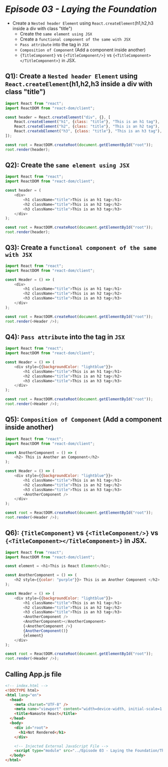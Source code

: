 # _Episode 03 - Laying the Foundation_


- Create a `Nested header Element` using `React.createElement`(h1,h2,h3 inside a div with class "title")
    - Create the `same element using JSX`
    - Create a `functional component of the same with JSX`
    - `Pass attribute` into the tag in `JSX`
    - `Composition of Component` (Add a component inside another)
    - `{TitleComponent}` vs `{<TitleComponent/>}` vs `{<TitleComponent></TitleComponent>}` in JSX.



## Q1): Create a `Nested header Element` using `React.createElement`(h1,h2,h3 inside a div with class "title")
```js
import React from "react";
import ReactDOM from "react-dom/client";

const header = React.createElement("div", {}, [
    React.createElement("h1", {class: "title"}, "This is an h1 tag"),
    React.createElement("h2", {class: "title"}, "This is an h2 tag"),
    React.createbElement("h3", {class: "title"}, "This is an h3 tag"),
]);

const root = ReactDOM.createRoot(document.getElementById("root"));
root.render(header);
```


## Q2): Create the `same element using JSX`
```js
import React from "react";
import ReactDOM from "react-dom/client";

const header = (
    <div>
        <h1 className="title">This is an h1 tag</h1>
        <h2 className="title">This is an h2 tag</h2>
        <h3 className="title">This is an h3 tag</h3>
    </div>
);

const root = ReactDOM.createRoot(document.getElementById("root"));
root.render(header);
```


## Q3): Create a `functional component of the same with JSX`
```js
import React from "react";
import ReactDOM from "react-dom/client";

const Header = () => (
    <div>
        <h1 className="title">This is an h1 tag</h1>
        <h2 className="title">This is an h2 tag</h2>
        <h3 className="title">This is an h3 tag</h3>
    </div>
);

const root = ReactDOM.createRoot(document.getElementById("root"));
root.render(<Header />);
```


## Q4): `Pass attribute` into the tag in `JSX`
```js
import React from "react";
import ReactDOM from "react-dom/client";

const Header = () => (
    <div style={{backgroundColor: "lightblue"}}>
        <h1 className="title">This is an h1 tag</h1>
        <h2 className="title">This is an h2 tag</h2>
        <h3 className="title">This is an h3 tag</h3>
    </div>
);

const root = ReactDOM.createRoot(document.getElementById("root"));
root.render(<Header />);
```


## Q5): `Composition of Component` (Add a component inside another)
```js
import React from "react";
import ReactDOM from "react-dom/client";

const AnotherComponent = () => (
    <h2> This is Another an Component</h2>
);

const Header = () => (
    <div style={{backgroundColor: "lightblue"}}>
        <h1 className="title">This is an h1 tag</h1>
        <h2 className="title">This is an h2 tag</h2>
        <h3 className="title">This is an h3 tag</h3>
        <AnotherComponent />
    </div>
);

const root = ReactDOM.createRoot(document.getElementById("root"));
root.render(<Header />);
```


## Q6): `{TitleComponent}` vs `{<TitleComponent/>}` vs `{<TitleComponent></TitleComponent>}` in JSX.
```js
import React from "react";
import ReactDOM from "react-dom/client";

const element = <h1>This is React Element</h1>;

const AnotherComponent = () => (
    <h2 style={{color: "purple"}}> This is an Another Component </h2>
);

const Header = () => (
    <div style={{backgroundColor: "lightblue"}}>
        <h1 className="title">This is an h1 tag</h1>
        <h2 className="title">This is an h2 tag</h2>
        <h3 className="title">This is an h3 tag</h3>
        <AnotherComponent />
        <AnotherComponent></AnotherComponent>
        {<AnotherComponent />}
        {AnotherComponent()}
        {element}
    </div>
);

const root = ReactDOM.createRoot(document.getElementById("root"));
root.render(<Header />);
```


## Calling App.js file
```html
<!-- index.html -->
<!DOCTYPE html>
<html lang="en">
  <head>
    <meta charset="UTF-8" />
    <meta name="viewport" content="width=device-width, initial-scale=1.0" />
    <title>Namaste React</title>
  </head>
  <body>
    <div id="root">
      <h1>Not Rendered</h1>
    </div>

    <!-- Injected External JavaScript File -->
    <script type="module" src="../Episode 03 - Laying the Foundation/Theory - Notes, Assignments & Assignment Solution/Assignment Solution/Coding Solution/Assignment 1/App.js"></script>
  </body>
</html>
```
